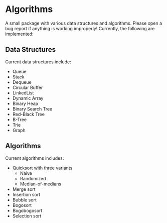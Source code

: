 Algorithms
==========
A small package with various data structures and algorithms. Please open a bug
report if anything is working improperly! Currently, the following are
implemented:

Data Structures
---------------
Current data structures include:
+   Queue
+   Stack
+   Dequeue
+   Circular Buffer
+   LinkedList
+   Dynamic Array
+   Binary Heap
+   Binary Search Tree
+   Red-Black Tree
+   B-Tree
+   Trie
+   Graph

Algorithms
----------
Current algorithms includes:
+   Quicksort with three variants
    +   Naive
    +   Randomized
    +   Median-of-medians
+   Merge sort
+   Insertion sort
+   Bubble sort
+   Bogosort
+   Bogobogosort
+   Selection sort

